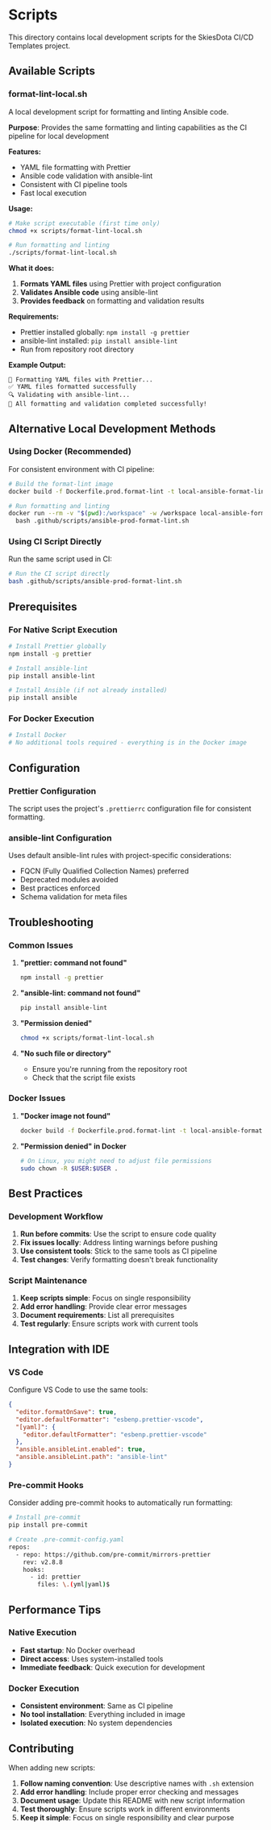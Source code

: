 # Scripts

This directory contains local development scripts for the SkiesDota CI/CD Templates project.

## Available Scripts

### format-lint-local.sh

A local development script for formatting and linting Ansible code.

**Purpose**: Provides the same formatting and linting capabilities as the CI pipeline for local development

**Features:**
- YAML file formatting with Prettier
- Ansible code validation with ansible-lint
- Consistent with CI pipeline tools
- Fast local execution

**Usage:**
```bash
# Make script executable (first time only)
chmod +x scripts/format-lint-local.sh

# Run formatting and linting
./scripts/format-lint-local.sh
```

**What it does:**
1. **Formats YAML files** using Prettier with project configuration
2. **Validates Ansible code** using ansible-lint
3. **Provides feedback** on formatting and validation results

**Requirements:**
- Prettier installed globally: `npm install -g prettier`
- ansible-lint installed: `pip install ansible-lint`
- Run from repository root directory

**Example Output:**
```
🎨 Formatting YAML files with Prettier...
✅ YAML files formatted successfully
🔍 Validating with ansible-lint...
🎉 All formatting and validation completed successfully!
```

## Alternative Local Development Methods

### Using Docker (Recommended)

For consistent environment with CI pipeline:

```bash
# Build the format-lint image
docker build -f Dockerfile.prod.format-lint -t local-ansible-format-lint .

# Run formatting and linting
docker run --rm -v "$(pwd):/workspace" -w /workspace local-ansible-format-lint \
  bash .github/scripts/ansible-prod-format-lint.sh
```

### Using CI Script Directly

Run the same script used in CI:

```bash
# Run the CI script directly
bash .github/scripts/ansible-prod-format-lint.sh
```

## Prerequisites

### For Native Script Execution
```bash
# Install Prettier globally
npm install -g prettier

# Install ansible-lint
pip install ansible-lint

# Install Ansible (if not already installed)
pip install ansible
```

### For Docker Execution
```bash
# Install Docker
# No additional tools required - everything is in the Docker image
```

## Configuration

### Prettier Configuration
The script uses the project's `.prettierrc` configuration file for consistent formatting.

### ansible-lint Configuration
Uses default ansible-lint rules with project-specific considerations:
- FQCN (Fully Qualified Collection Names) preferred
- Deprecated modules avoided
- Best practices enforced
- Schema validation for meta files

## Troubleshooting

### Common Issues

1. **"prettier: command not found"**
   ```bash
   npm install -g prettier
   ```

2. **"ansible-lint: command not found"**
   ```bash
   pip install ansible-lint
   ```

3. **"Permission denied"**
   ```bash
   chmod +x scripts/format-lint-local.sh
   ```

4. **"No such file or directory"**
   - Ensure you're running from the repository root
   - Check that the script file exists

### Docker Issues

1. **"Docker image not found"**
   ```bash
   docker build -f Dockerfile.prod.format-lint -t local-ansible-format-lint .
   ```

2. **"Permission denied" in Docker**
   ```bash
   # On Linux, you might need to adjust file permissions
   sudo chown -R $USER:$USER .
   ```

## Best Practices

### Development Workflow
1. **Run before commits**: Use the script to ensure code quality
2. **Fix issues locally**: Address linting warnings before pushing
3. **Use consistent tools**: Stick to the same tools as CI pipeline
4. **Test changes**: Verify formatting doesn't break functionality

### Script Maintenance
1. **Keep scripts simple**: Focus on single responsibility
2. **Add error handling**: Provide clear error messages
3. **Document requirements**: List all prerequisites
4. **Test regularly**: Ensure scripts work with current tools

## Integration with IDE

### VS Code
Configure VS Code to use the same tools:

```json
{
  "editor.formatOnSave": true,
  "editor.defaultFormatter": "esbenp.prettier-vscode",
  "[yaml]": {
    "editor.defaultFormatter": "esbenp.prettier-vscode"
  },
  "ansible.ansibleLint.enabled": true,
  "ansible.ansibleLint.path": "ansible-lint"
}
```

### Pre-commit Hooks
Consider adding pre-commit hooks to automatically run formatting:

```bash
# Install pre-commit
pip install pre-commit

# Create .pre-commit-config.yaml
repos:
  - repo: https://github.com/pre-commit/mirrors-prettier
    rev: v2.8.8
    hooks:
      - id: prettier
        files: \.(yml|yaml)$
```

## Performance Tips

### Native Execution
- **Fast startup**: No Docker overhead
- **Direct access**: Uses system-installed tools
- **Immediate feedback**: Quick execution for development

### Docker Execution
- **Consistent environment**: Same as CI pipeline
- **No tool installation**: Everything included in image
- **Isolated execution**: No system dependencies

## Contributing

When adding new scripts:

1. **Follow naming convention**: Use descriptive names with `.sh` extension
2. **Add error handling**: Include proper error checking and messages
3. **Document usage**: Update this README with new script information
4. **Test thoroughly**: Ensure scripts work in different environments
5. **Keep it simple**: Focus on single responsibility and clear purpose 